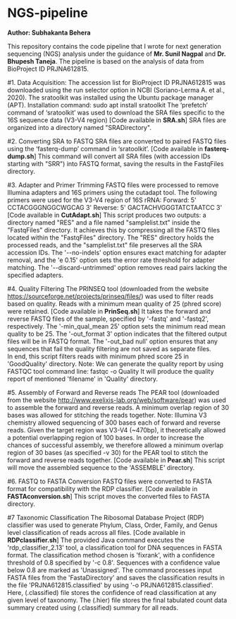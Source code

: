 # NGS-pipeline
**Author: Subhakanta Behera**

This repository contains the code pipeline that I wrote for next generation sequencing (NGS) analysis under the guidance of **Mr. Sunil Nagpal** and **Dr. Bhupesh Taneja**. 
The pipeline is based on the analysis of data from BioProject ID PRJNA612815.

#1. Data Acquisition:
The accession list for BioProject ID PRJNA612815 was downloaded using the run selector option in NCBI (Soriano-Lerma A. et al., 2020).
The sratoolkit was installed using the Ubuntu package manager (APT).
Installation command:
sudo apt install sratoolkit
The ‘prefetch’ command of ‘sratoolkit’ was used to download the SRA files specific to the 16S sequence data (V3-V4 region) [Code available in **SRA.sh**]
SRA files are organized into a directory named "SRADirectory".

#2. Converting SRA to FASTQ
SRA files are converted to paired FASTQ files using the ‘fasterq-dump’ command in ‘sratoolkit’.
[Code available in **fasterq-dump.sh**]
This command will convert all SRA files (with accession IDs starting with "SRR") into FASTQ format, saving the results in the FastqFiles directory.

#3. Adapter and Primer Trimming
FASTQ files were processed to remove Illumina adapters and 16S primers using the cutadapt tool. The following primers were used for the V3-V4 region of 16S rRNA:
Forward: 5' CCTACGGGNGGCWGCAG 3'
Reverse: 5' GACTACHVGGGTATCTAATCC 3'
[Code available in **CutAdapt.sh**]
This script produces two outputs: a directory named "RES" and a file named "samplelist.txt" inside the "FastqFiles" directory. It achieves this by compressing all the FASTQ files located within the "FastqFiles" directory.
The "RES" directory holds the processed reads, and the "samplelist.txt" file preserves all the
SRA accession IDs.
The '--no-indels' option ensures exact matching for adapter removal, and the 'e 0.15' option sets the error rate threshold for adapter matching. The '--discard-untrimmed' option removes read pairs lacking the specified adapters.

#4. Quality Filtering
The PRINSEQ tool (downloaded from the website https://sourceforge.net/projects/prinseq/files/) was used to filter reads based on quality. Reads with a minimum mean quality of 25 (phred score) were retained.
[Code available in **PrinSeq.sh**]
It takes the forward and reverse FASTQ files of the sample, specified by '-fastq' and '-fastq2', respectively. The '-min_qual_mean 25' option sets the minimum read mean quality to be 25. The '-out_format 3' option indicates that the filtered output files will be in FASTQ format. The '-out_bad null' option ensures that any sequences that fail the quality filtering are not saved as separate files.  
In end, this script filters reads with minimum phred score 25 in 'GoodQuality' directory.
Note: 
We can generate the quality report by using FASTQC tool command line:
fastqc <filename> -o Quality
It will produce the quality report of mentioned 'filename' in 'Quality' directory.

#5. Assembly of Forward and Reverse reads
The PEAR tool (downloaded from the website http://www.exelixis-lab.org/web/software/pear) was used to assemble the forward and reverse reads. A minimum overlap region of 30 bases was allowed for stitching the reads together.
Note: Illumina V3 chemistry allowed sequencing of 300 bases each of forward and reverse reads. Given the target region was V3-V4 (~470bp), it theoretically allowed a potential overlapping region of 100 bases. In order to increase the chances of successful assembly, we therefore allowed a minimum overlap region of 30 bases (as specified -v 30) for the PEAR tool to stitch the forward and reverse reads together.
[Code available in **Pear.sh**] 
This script will move the assembled sequence to the 'ASSEMBLE' directory.

#6. FASTQ to FASTA Conversion
FASTQ files were converted to FASTA format for compatibility with the RDP classifier.
[Code available in **FASTAconversion.sh**]
This script moves the converted files to FASTA directory.

#7 Taxonomic Classification
The Ribosomal Database Project (RDP) classifier was used to generate Phylum, Class, Order, Family, and Genus level classification of reads across all files.
[Code available in **RDPclassifier.sh**]
The provided Java command executes the 'rdp_classifier_2.13' tool, a classification tool for DNA sequences in FASTA format. The classification method chosen is 'fixrank', with a confidence threshold of 0.8 specified by '-c 0.8'. Sequences with a confidence value below 0.8 are marked as 'Unassigned'. The command processes input FASTA files from the 'FastaDirectory' and saves the classification results in the file 'PRJNA612815.classified' by using '-o PRJNA612815.classified'. Here, (.classified) file stores the confidence of read classification at any given level of taxonomy. The (.hier) file stores the final tabulated count data summary created using (.classified) summary for all reads.


